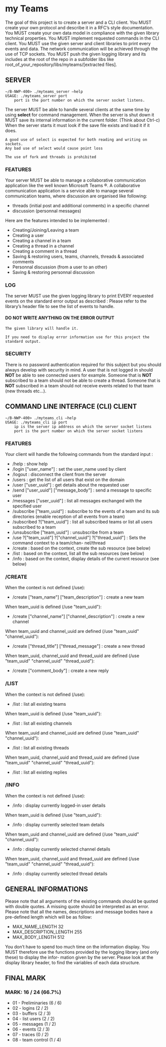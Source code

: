 # my Teams

The goal of this project is to create a server and a CLI client.
You MUST create your own protocol and describe it in a RFC’s style documentation.
You MUST create your own data model in compliance with the given library technical properties.
You MUST implement requested commands in the CLI client.
You MUST use the given server and client libraries to print every events and data.
The network communication will be achieved through the use of TCP sockets.
You MUST push the given logging library and its includes at the root of the repo in a subfolder libs like root_of_your_repository/libs/myteams/[extracted files].

## SERVER

```
∼/B-NWP-400> ./myteams_server –help
USAGE: ./myteams_server port
    port is the port number on which the server socket listens.
```

The server MUST be able to handle several clients at the same time by using **select** for command management.
When the server is shut down it MUST save its internal information in the current folder. (Think about Ctrl-c)
When the server starts it must look if the save file exists and load it if it does.

```
A good use of select is expected for both reading and writing on sockets.
Any bad use of select would cause point loss
```

```
The use of fork and threads is prohibited
```

### FEATURES

Your server MUST be able to manage a collaborative communication application like the well known Microsoft Teams ®.
A collaborative communication application is a service able to manage several communication teams, where discussion are organised like following:

-   threads (initial post and additional comments) in a specific channel
-   discussion (personnal messages)

Here are the features intended to be implemented :

-   Creating/Joining/Leaving a team
-   Creating a user
-   Creating a channel in a team
-   Creating a thread in a channel
-   Creating a comment in a thread
-   Saving & restoring users, teams, channels, threads & associated comments
-   Personnal discussion (from a user to an other)
-   Saving & restoring personnal discussion

### LOG

The server MUST use the given logging library to print EVERY requested events on the standard error output
as described :
Please refer to the library’s header file to see the list of events to handle.

#### DO NOT WRITE ANYTHING ON THE ERROR OUTPUT

```
The given library will handle it.
```

```
If you need to display error information use for this project the standard output.
```

### SECURITY

There is no password authentication required for this subject but you should always develop with security in mind.
A user that is not logged in should **NOT** be able to see connected users for example.
Someone that is **NOT** subscribed to a team should not be able to create a thread.
Someone that is **NOT** subscribed in a team should not receive events related to that team (new threads etc...).

## COMMAND LINE INTERFACE (CLI) CLIENT

```
∼/B-NWP-400> ./myteams_cli –help
USAGE: ./myteams_cli ip port
    ip is the server ip address on which the server socket listens
    port is the port number on which the server socket listens
```

### FEATURES

Your client will handle the following commands from the standard input :

-   /help : show help
-   /login ["user_name"] : set the user_name used by client
-   /logout : disconnect the client from the server
-   /users : get the list of all users that exist on the domain
-   /user ["user_uuid"] : get details about the requested user
-   /send ["user_uuid"] ["message_body"] : send a message to specific user
-   /messages ["user_uuid"] : list all messages exchanged with the specified user
-   /subscribe ["team_uuid"] : subscribe to the events of a team and its sub directories (enable reception of all events from a team)
-   /subscribed ?["team_uuid"] : list all subscribed teams or list all users subscribed to a team
-   /unsubscribe ["team_uuid"] : unsubscribe from a team
-   /use ?["team_uuid"] ?["channel_uuid"] ?["thread_uuid"] : Sets the command context to a team/chan-
    nel/thread
-   /create : based on the context, create the sub resource (see below)
-   /list : based on the context, list all the sub resources (see below)
-   /info : based on the context, display details of the current resource (see below)

### /CREATE

When the context is not defined (/use):

-   /create ["team_name"] ["team_description"] : create a new team

When team_uuid is defined (/use "team_uuid"):

-   /create ["channel_name"] ["channel_description"] : create a new channel

When team_uuid and channel_uuid are defined (/use "team_uuid" "channel_uuid"):

-   /create ["thread_title"] ["thread_message"] : create a new thread

When team_uuid, channel_uuid and thread_uuid are defined (/use "team_uuid" "channel_uuid" "thread_uuid"):

-   /create ["comment_body"] : create a new reply

### /LIST

When the context is not defined (/use):

-   /list : list all existing teams

When team_uuid is defined (/use "team_uuid"):

-   /list : list all existing channels

When team_uuid and channel_uuid are defined (/use "team_uuid" "channel_uuid"):

-   /list : list all existing threads

When team_uuid, channel_uuid and thread_uuid are defined (/use "team_uuid" "channel_uuid" "thread_uuid"):

-   /list : list all existing replies

### /INFO

When the context is not defined (/use):

-   /info : display currently logged-in user details

When team_uuid is defined (/use "team_uuid"):

-   /info : display currently selected team details

When team_uuid and channel_uuid are defined (/use "team_uuid" "channel_uuid"):

-   /info : display currently selected channel details

When team_uuid, channel_uuid and thread_uuid are defined (/use "team_uuid" "channel_uuid" "thread_uuid"):

-   /info : display currently selected thread details

## GENERAL INFORMATIONS

Please note that all arguments of the existing commands should be quoted with double quotes.
A missing quote should be interpreted as an error.
Please note that all the names, descriptions and message bodies have a pre-defined length which will be as follow:

-   MAX_NAME_LENGTH 32
-   MAX_DESCRIPTION_LENGTH 255
-   MAX_BODY_LENGTH 512

You don’t have to spend too much time on the information display.
You MUST therefore use the functions provided by the logging library (and only these) to display the infor-
mation given by the server.
Please look at the display library header, to find the variables of each data structure.

## FINAL MARK

### MARK: 16 / 24 (66.7%)

-   01 - Preliminaries (6 / 6)
-   02 - logins (2 / 2)
-   03 - buffers (2 / 3)
-   04 - list users (2 / 2)
-   05 - messages (1 / 2)
-   06 - events (2 / 3)
-   07 - traces (0 / 2)
-   08 - team control (1 / 4)
